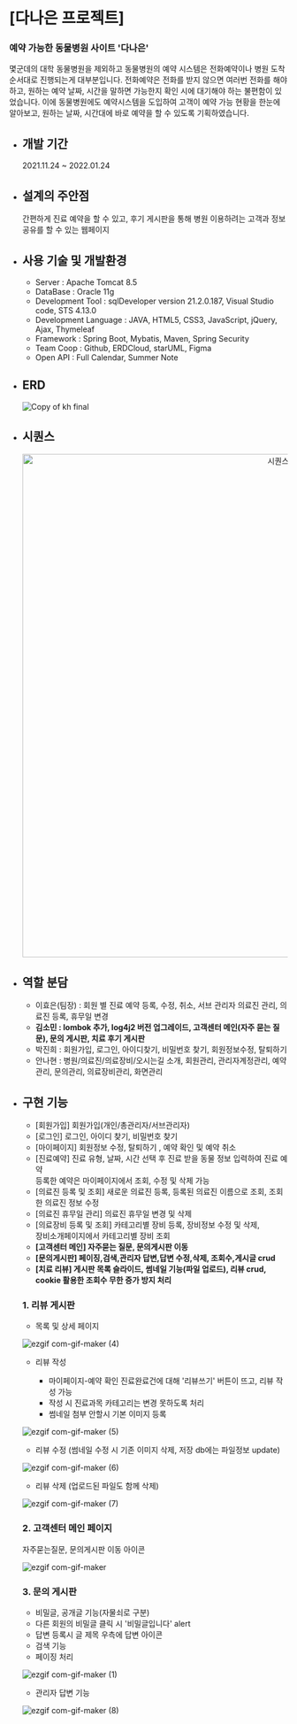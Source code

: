# [다나은 프로젝트]
   ### 예약 가능한 동물병원 사이트 '다나은'   
   몇군데의 대학 동물병원을 제외하고 동물병원의 예약 시스템은 전화예약이나
   병원 도착 순서대로 진행되는게 대부분입니다.
   전화예약은 전화를 받지 않으면 여러번 전화를 해야하고, 원하는 예약 날짜, 시간을 말하면
   가능한지 확인 시에 대기해야 하는 불편함이 있었습니다.
   이에 동물병원에도 예약시스템을 도입하여 고객이 예약 가능 현황을 한눈에 알아보고,
   원하는 날짜, 시간대에 바로 예약을 할 수 있도록 기획하였습니다.

* ## 개발 기간
    2021.11.24 ~ 2022.01.24
* ## 설계의 주안점

   간편하게 진료 예약을 할 수 있고, 후기 게시판을 통해
   병원 이용하려는 고객과 정보 공유를 할 수 있는 웹페이지 

* ## 사용 기술 및 개발환경

  - Server : Apache Tomcat 8.5    
  - DataBase : Oracle 11g  
  - Development Tool : sqlDeveloper version 21.2.0.187, Visual Studio code, STS 4.13.0     
  - Development Language : JAVA, HTML5, CSS3, JavaScript, jQuery, Ajax, Thymeleaf     
  - Framework : Spring Boot, Mybatis, Maven, Spring Security     
  - Team Coop : Github, ERDCloud, starUML, Figma     
  - Open API : Full Calendar, Summer Note     

* ## ERD
    ![Copy of kh final](https://user-images.githubusercontent.com/86585267/153937736-ba2ba433-50b8-4f88-a432-8f4ae679c39d.png)

* ## 시퀀스

   <div align=center><img width="910" alt="시퀀스" src="https://user-images.githubusercontent.com/86585267/153945296-30953170-6e6a-473a-8b7e-309ef92b58bb.jpg"></div>

* ## 역할 분담
   - 이효은(팀장) : 회원 별 진료 예약 등록, 수정, 취소, 서브 관리자 의료진 관리, 의료진 등록, 휴무일 변경    
   - **김소민 : lombok 추가, log4j2 버전 업그레이드, 고객센터 메인(자주 묻는 질문), 문의 게시판, 치료 후기 게시판**    
   - 박진희 : 회원가입, 로그인, 아이디찾기, 비밀번호 찾기, 회원정보수정, 탈퇴하기    
   - 안나현 : 병원/의료진/의료장비/오시는길 소개, 회원관리, 관리자계정관리, 예약관리, 문의관리, 의료장비관리, 화면관리    
* ## 구현 기능

   - [회원가입] 회원가입(개인/총관리자/서브관리자)    
   - [로그인] 로그인, 아이디 찾기, 비밀번호 찾기    
   - [마이페이지] 회원정보 수정, 탈퇴하기 , 예약 확인 및 예약 취소    
   - [진료예약] 진료 유형, 날짜, 시간 선택 후 진료 받을 동물 정보 입력하여 진료 예약    
   등록한 예약은 마이페이지에서 조회, 수정 및 삭제 가능    
   - [의료진 등록 및 조회] 새로운 의료진 등록, 등록된 의료진 이름으로 조회, 조회한 의료진 정보 수정    
   - [의료진 휴무일 관리] 의료진 휴무일 변경 및 삭제    
   - [의료장비 등록 및 조회] 카테고리별 장비 등록, 장비정보 수정 및 삭제,    
   장비소개페이지에서 카테고리별 장비 조회    
   - **[고객센터 메인] 자주묻는 질문, 문의게시판 이동**    
   - **[문의게시판] 페이징,검색,관리자 답변,답변 수정,삭제, 조회수,게시글 crud**    
   - **[치료 리뷰] 게시판 목록 슬라이드, 썸네일 기능(파일 업로드), 리뷰 crud, cookie 활용한 조회수 무한 증가 방지 처리**   


   ### 1. 리뷰 게시판    

   * 목록 및 상세 페이지

   ![ezgif com-gif-maker (4)](https://user-images.githubusercontent.com/86585267/153907406-ca2b218b-b4f5-4fcf-9813-6b01602412a5.gif)


   * 리뷰 작성

      - 마이페이지-예약 확인 진료완료건에 대해 '리뷰쓰기' 버튼이 뜨고, 리뷰 작성 가능
      - 작성 시 진료과목 카테고리는 변경 못하도록 처리
      - 썸네일 첨부 안할시 기본 이미지 등록

   ![ezgif com-gif-maker (5)](https://user-images.githubusercontent.com/86585267/153909450-a6506115-e348-468a-85b5-29543343cb8e.gif)


   * 리뷰 수정 (썸네일 수정 시 기존 이미지 삭제, 저장 db에는 파일정보 update)

   ![ezgif com-gif-maker (6)](https://user-images.githubusercontent.com/86585267/153911211-dac203bb-2d48-484f-8e79-5c0c2b58ad82.gif)


   * 리뷰 삭제 (업로드된 파일도 함께 삭제)

   ![ezgif com-gif-maker (7)](https://user-images.githubusercontent.com/86585267/153912227-7874802d-30aa-4c67-8e8a-0b82bb195b61.gif)



   ### 2. 고객센터 메인 페이지

   자주묻는질문, 문의게시판 이동 아이콘

   ![ezgif com-gif-maker](https://user-images.githubusercontent.com/86585267/153899123-fc5770fe-800c-41d3-8f75-088540dc0c96.gif)


   ### 3. 문의 게시판

   * 비밀글, 공개글 기능(자물쇠로 구분)
   * 다른 회원의 비밀글 클릭 시 '비밀글입니다' alert
   * 답변 등록시 글 제목 우측에 답변 아이콘
   * 검색 기능
   * 페이징 처리

   ![ezgif com-gif-maker (1)](https://user-images.githubusercontent.com/86585267/153903931-d60262d7-0d2d-4861-8408-dc6915a4f03d.gif)

   * 관리자 답변 기능

   ![ezgif com-gif-maker (8)](https://user-images.githubusercontent.com/86585267/153922185-8118f279-3bc5-40d0-8822-69d5a8a59f19.gif)


